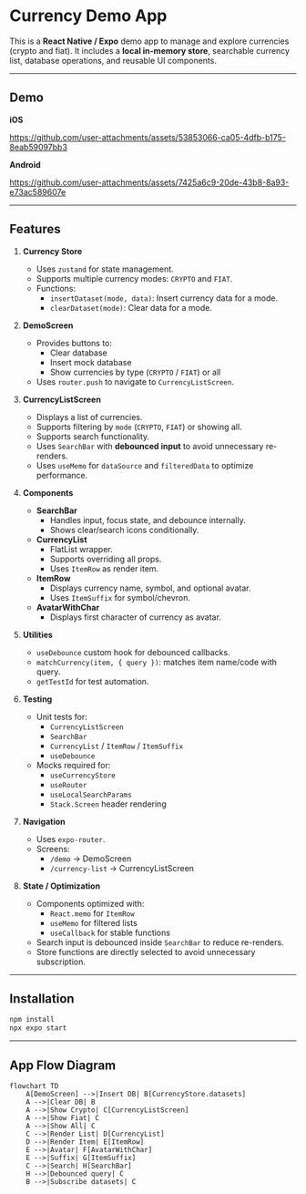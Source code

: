 # Currency Demo App

This is a **React Native / Expo** demo app to manage and explore currencies (crypto and fiat). It includes a **local in-memory store**, searchable currency list, database operations, and reusable UI components.  

---

## Demo

**iOS**

https://github.com/user-attachments/assets/53853066-ca05-4dfb-b175-8eab59097bb3



**Android**

https://github.com/user-attachments/assets/7425a6c9-20de-43b8-8a93-e73ac589607e



---

## Features

1. **Currency Store**
   - Uses `zustand` for state management.
   - Supports multiple currency modes: `CRYPTO` and `FIAT`.
   - Functions:
     - `insertDataset(mode, data)`: Insert currency data for a mode.
     - `clearDataset(mode)`: Clear data for a mode.

2. **DemoScreen**
   - Provides buttons to:
     - Clear database
     - Insert mock database
     - Show currencies by type (`CRYPTO` / `FIAT`) or all
   - Uses `router.push` to navigate to `CurrencyListScreen`.

3. **CurrencyListScreen**
   - Displays a list of currencies.
   - Supports filtering by `mode` (`CRYPTO`, `FIAT`) or showing all.
   - Supports search functionality.
   - Uses `SearchBar` with **debounced input** to avoid unnecessary re-renders.
   - Uses `useMemo` for `dataSource` and `filteredData` to optimize performance.

4. **Components**
   - **SearchBar**
     - Handles input, focus state, and debounce internally.
     - Shows clear/search icons conditionally.
   - **CurrencyList**
     - FlatList wrapper.
     - Supports overriding all props.
     - Uses `ItemRow` as render item.
   - **ItemRow**
     - Displays currency name, symbol, and optional avatar.
     - Uses `ItemSuffix` for symbol/chevron.
   - **AvatarWithChar**
     - Displays first character of currency as avatar.

5. **Utilities**
   - `useDebounce` custom hook for debounced callbacks.
   - `matchCurrency(item, { query })`: matches item name/code with query.
   - `getTestId` for test automation.

6. **Testing**
   - Unit tests for:
     - `CurrencyListScreen`
     - `SearchBar`
     - `CurrencyList` / `ItemRow` / `ItemSuffix`
     - `useDebounce`
   - Mocks required for:
     - `useCurrencyStore`
     - `useRouter`
     - `useLocalSearchParams`
     - `Stack.Screen` header rendering

7. **Navigation**
   - Uses `expo-router`.
   - Screens:
     - `/demo` → DemoScreen
     - `/currency-list` → CurrencyListScreen

8. **State / Optimization**
   - Components optimized with:
     - `React.memo` for `ItemRow`
     - `useMemo` for filtered lists
     - `useCallback` for stable functions
   - Search input is debounced inside `SearchBar` to reduce re-renders.
   - Store functions are directly selected to avoid unnecessary subscription.

---

## Installation

```bash
npm install
npx expo start
```

---

## App Flow Diagram

```mermaid
flowchart TD
    A[DemoScreen] -->|Insert DB| B[CurrencyStore.datasets]
    A -->|Clear DB| B
    A -->|Show Crypto| C[CurrencyListScreen]
    A -->|Show Fiat| C
    A -->|Show All| C
    C -->|Render List| D[CurrencyList]
    D -->|Render Item| E[ItemRow]
    E -->|Avatar| F[AvatarWithChar]
    E -->|Suffix| G[ItemSuffix]
    C -->|Search| H[SearchBar]
    H -->|Debounced query| C
    B -->|Subscribe datasets| C
```
